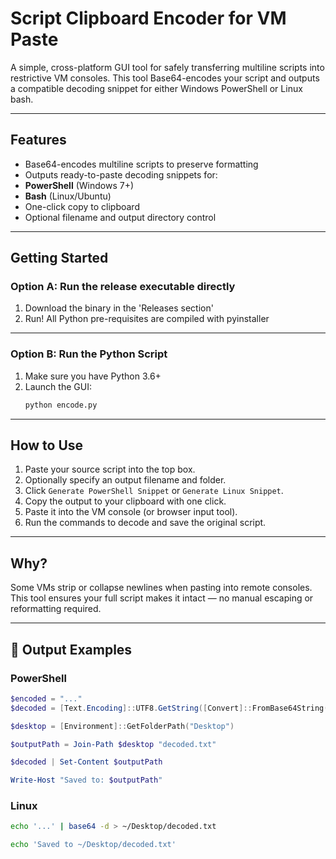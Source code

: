 
# Script Clipboard Encoder for VM Paste

A simple, cross-platform GUI tool for safely transferring multiline scripts into restrictive VM consoles. This tool Base64-encodes your script and outputs a compatible decoding snippet for either Windows PowerShell or Linux bash.


---

## Features

-  Base64-encodes multiline scripts to preserve formatting
-  Outputs ready-to-paste decoding snippets for:
  - **PowerShell** (Windows 7+)
  - **Bash** (Linux/Ubuntu)
-  One-click copy to clipboard
-  Optional filename and output directory control

---

## Getting Started


### Option A: Run the release executable directly 

1. Download the binary in the 'Releases section'
2. Run! All Python pre-requisites are compiled with pyinstaller

---

### Option B: Run the Python Script

1. Make sure you have Python 3.6+
2. Launch the GUI:
   ```bash
   python encode.py
   ```

---


## How to Use

1. Paste your source script into the top box.
2. Optionally specify an output filename and folder.
3. Click `Generate PowerShell Snippet` or `Generate Linux Snippet`.
4. Copy the output to your clipboard with one click.
5. Paste it into the VM console (or browser input tool).
6. Run the commands to decode and save the original script.

---

## Why?

Some VMs strip or collapse newlines when pasting into remote consoles. This tool ensures your full script makes it intact — no manual escaping or reformatting required.

---

## 📁 Output Examples

### PowerShell
```powershell
$encoded = "..."
$decoded = [Text.Encoding]::UTF8.GetString([Convert]::FromBase64String($encoded))

$desktop = [Environment]::GetFolderPath("Desktop")

$outputPath = Join-Path $desktop "decoded.txt"

$decoded | Set-Content $outputPath

Write-Host "Saved to: $outputPath"
```

### Linux
```bash
echo '...' | base64 -d > ~/Desktop/decoded.txt

echo 'Saved to ~/Desktop/decoded.txt'
```
